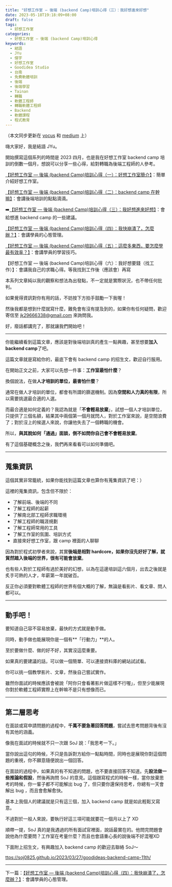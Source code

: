```yaml
---
title: "好想工作室 — 後端 (backend Camp)培訓心得（三）：我好想進來好想"
date: 2023-05-18T19:18:09+08:00
draft: false
tags:
  - 好想工作室
categories:
  - 好想工作室 — 後端 (backend Camp)培訓心得
keywords:
  - 結語
  - JYu
  - 傑宇
  - 好想工作室
  - Goodidea Studio
  - 台南
  - 免費軟體培訓
  - 後端
  - 後端學習
  - Tainan
  - 轉職
  - 軟體工程師
  - 轉職軟體工程師
  - Backend
  - 軟體課程
  - 程式教育
---
```


（本文同步更新在 [vocus](https://vocus.cc/article/64284ee1fd89780001131dc0) 和 [medium](https://jyu1999.medium.com/好想工作室-後端-backend-camp-培訓心得-三-我好想進來好想-a5cb1ee83922) 上）

嗨大家好，我是結語 JYu。

開始撰寫這個系列的時間是 2023 四月，也是我在好想工作室 backend camp 培訓的倒數一個月，想說可以分享一些心得，給對轉職為後端工程師的人參考。

[【好想工作室 — 後端 (backend Camp)培訓心得（一）：好想工作室簡介】](https://jyu1999.com/post/goodidea-mind-1/)：簡單介紹好想工作室。

[【好想工作室 — 後端 (backend Camp)培訓心得（二）：backend camp 在幹嘛】](https://jyu1999.com/post/goodidea-mind-2/)：會講後端培訓的點點滴滴。

➡️[【好想工作室 — 後端 (backend Camp)培訓心得（三）：我好想進來好想】](https://jyu1999.com/post/goodidea-mind-3/)：會給想進 backend camp 的一些建議。

[【好想工作室 — 後端 (backend Camp)培訓心得（四）：我快崩潰了，怎麼辦？】](https://jyu1999.com/post/goodidea-mind-4/)：會講學員的心態管理。

[【好想工作室 — 後端 (backend Camp)培訓心得（五）：這麼多東西，要怎麼學最有效率？】](https://jyu1999.com/post/goodidea-mind-5/)：會講學員的學習技巧。

【好想工作室 — 後端 (backend Camp)培訓心得（六）：我好想要錢（找工作）】：會講我自己的求職心得。等我找到工作後（應該會）再寫

本系列文章純以我的觀察和想法為出發點，不一定就是實際狀況，也不帶任何批判。

如果覺得資訊對你有用的話，不妨按下方拍手鼓勵一下我喔！

然後我都是想到什麼就寫什麼，難免會有沒有提及到的，如果你有任何疑問，歡迎寄信至 jk29666338@gmail.com 來詢問我。

好，廢話都講完了，那就讓我們開始吧！

---

你能繼續看到這篇文章，應該是對後端培訓真的產生一點興趣，甚至想要**加入 backend camp**了吧。

這篇文章就是寫給你的，最底下會有 backend camp 的招生文，歡迎自行服用。

在開始正文之前，大家可以先想一件事：**工作室最怕什麼**？

換個說法，在做**人才培訓的單位，最害怕什麼**？

通常在做人才培訓的單位，都會有所謂的篩選機制。因為**空間和人力真的有限**，所以需要挑選最合適的人選。

而最合適是如何定義的？我認為就是「**不會輕易放棄**」，試想一個人才培訓單位，只提供了三個名額，結果其中兩個第一個月就閃人，對於工作室來說，是空間浪費了；對於沒上的候選人來說，你讓他失去了一個轉職的機會。

所以，**與其說如何「通過」面談，倒不如問你自己會不會輕易放棄**。

有了這個基礎概念之後，我們再來看看可以如何準備吧。

---

## 蒐集資訊

這個其實非常籠統，如果你能找到這篇文章也算你有蒐集資訊了吧：）

這裡的蒐集資訊，包含但不限於：

- 了解前端、後端的不同
- 了解工程師的起薪
- 了解南北部工程師求職環境
- 了解工程師的職涯規劃
- 了解工程師常用的工具
- 了解工作室的氛圍、培訓方式
- 直接來好想工作室，跟 camp 裡面的人聊聊

因為對於程式初學者來說，其實**後端是相對 hardcore，如果你沒先好好了解，就貿然踏入後端的世界，很有可能會放棄**。

也有些人對於工程師有過於美好的幻想，以為在這邊培訓這六個月，出去之後就是炙手可熱的人才，年薪第一年就破百。

反正你必須要對軟體工程師的世界有個大概的了解，無論是看影片、看文章、問人都可以。

---

## 動手吧！

要知道自己容不容易放棄，最快的方式就是動手做。

同時，動手做也能展現你是一個有**「行動力」**的人。

至於要做什麼、做的好不好，其實沒這麼重要。

如果真的要建議的話，可以做一個簡單、可以連接資料庫的網站試試看。

你可以挑一個教學影片、文章，然後自己嘗試實作。

雖然你面試的時候應該會被說「阿你只會看著影片做這樣不行喔」，但至少能展現你對於軟體工程師實際上在幹嘛不是只有想像而已。

---

## 第二層思考

在面談或寫申請問題的過程中，**千萬不要急著回答問題**，嘗試去思考問題背後有沒有其他的涵義。

像我在面試的時候就不只一次跟 SoJ 說：「我思考一下。」

當你說出這句的時候，不只是告訴對方給你一點點時間，同時也是展現你對這個問題的重視，你不願意隨便說出一個回答。

在面談的過程中，如果真的有不知道的問題，也不要直接回答不知道。先**設法做一些推論和假設**，然後再詢問 SoJ 的意見。這個跟寫程式的時候一樣，當你放棄思考的時候，你一輩子都不可能解出 bug 了，但只要你還保持思考，你總有一天會解出 bug ，而且會愈解愈快。

基本上我個人的建議就是只有這三個，加入 backend camp 就是如此輕鬆又寫意。

不過對於一般人來說，要執行好這三項可能就要花一個月以上了 XD

順帶一提，SoJ 真的是我遇過的所有面試官裡面，說話最實在的。他問完問題會說他為什麼要問？工作室在考量什麼？而且也會語重心長的說後端不好混喔XD

下面附上招生文，有興趣加入 backend camp 的歡迎去聯絡 SoJ～

[ttps://soj0825.github.io/2023/03/27/goodideas-backend-camp-11th/](https://soj0825.github.io/2023/03/27/goodideas-backend-camp-11th/)

---

下一篇：[【好想工作室 — 後端 (backend Camp)培訓心得（四）：我快崩潰了，怎麼辦？】](https://jyu1999.com/post/goodidea-mind-4/)：會講學員的心態管理。